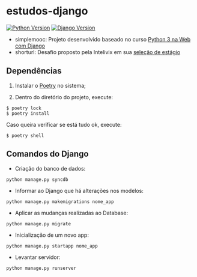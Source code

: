 # estudos-django
[![Python Version](https://img.shields.io/badge/python-3.5.7-green.svg)](https://img.shields.io/badge/python-3.5.7-green.svg)
[![Django Version](https://img.shields.io/badge/django-1.8-yellow.svg)](https://img.shields.io/badge/django-1.8-yellow.svg)

- simplemooc: Projeto desenvolvido baseado no curso [Python 3 na Web com Django](https://www.udemy.com/python-3-na-web-com-django-basico-intermediario/)
- shorturl: Desafio proposto pela Intelivix em sua [seleção de estágio](https://github.com/lacerdamarcelo/desafio_web_intelivix_dez2016)


## Dependências

1. Instalar o [Poetry](https://poetry.eustace.io/docs/#installation) no sistema;

2. Dentro do diretório do projeto, execute:

```
$ poetry lock
$ poetry install
```

Caso queira verificar se está tudo ok, execute:

`$ poetry shell`

## Comandos do Django

- Criação do banco de dados:

`python manage.py syncdb`

- Informar ao Django que há alterações nos modelos:

`python manage.py makemigrations nome_app`

- Aplicar as mudanças realizadas ao Database:

`python manage.py migrate`

- Inicialização de um novo app:

`python manage.py startapp nome_app`

- Levantar servidor:

`python manage.py runserver`
